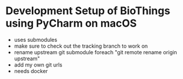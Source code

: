 # Development Setup of BioThings using PyCharm on macOS

- uses submodules
- make sure to check out the tracking branch to work on
- rename upstream git submodule foreach "git remote rename origin upstream"
- add my own git urls
- needs docker
